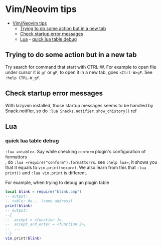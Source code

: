 # Vim/Neovim tips

<!--toc:start-->

- [Vim/Neovim tips](#vimneovim-tips)
  - [Trying to do some action but in a new tab](#trying-to-do-some-action-but-in-a-new-tab)
  - [Check startup error messages](#check-startup-error-messages)
  - [Lua](#lua) - [quick lua table debug](#quick-lua-table-debug)
  <!--toc:end-->

## Trying to do some action but in a new tab

Try search for command that start with CTRL-W. For example to open file under
cursor it is `gf` or `gF`, to open it in a new tab, goes `<Ctrl-W>gF`. See
`:help CTRL-W_gf`.

## Check startup error messages

With lazyvim installed, those startup messages seems to be handled by Snack.notifier,
so do `:lua Snacks.notifier.show_chistory()`
[ref](https://github.com/LazyVim/LazyVim/discussions/1963#discussioncomment-11274166)

## Lua

### quick lua table debug

`:lua =<table>`. Say while checking `conform` plugin's configuration of formattors  
, do `:lua =require("conform").formattorrs`. see `:help lua=`, it shows you
that it equals to `vim.print(<expr>)`. We also learn from this that `:lua print()`
and `:lua vim.print` is different.

For example, when trying to debug an plugin table

```lua
local blink = require("blink.cmp")
-- output:
-- table: 0x... (some address)
print(blink)
-- output:
--{
--  accept = <function 1>,
--  accept_and_enter = <function 2>,
--  ...
--}
vim.print(blink)
```
